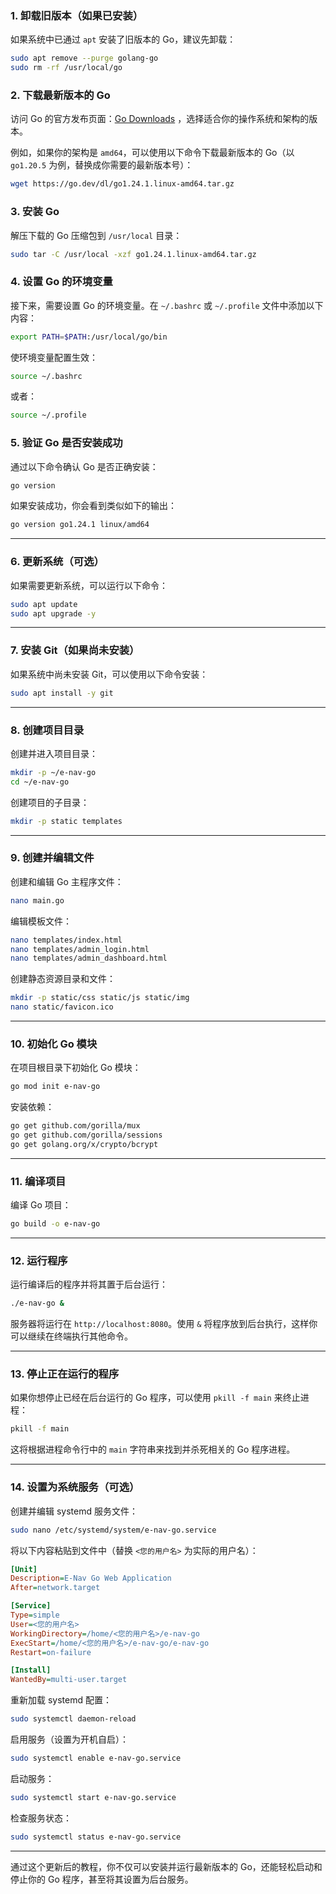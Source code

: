 ### 1. 卸载旧版本（如果已安装）

如果系统中已通过 `apt` 安装了旧版本的 Go，建议先卸载：

```bash
sudo apt remove --purge golang-go
sudo rm -rf /usr/local/go
```

### 2. 下载最新版本的 Go

访问 Go 的官方发布页面：[Go Downloads](https://go.dev/dl/) ，选择适合你的操作系统和架构的版本。

例如，如果你的架构是 `amd64`，可以使用以下命令下载最新版本的 Go（以 `go1.20.5` 为例，替换成你需要的最新版本号）：

```bash
wget https://go.dev/dl/go1.24.1.linux-amd64.tar.gz
```

### 3. 安装 Go

解压下载的 Go 压缩包到 `/usr/local` 目录：

```bash
sudo tar -C /usr/local -xzf go1.24.1.linux-amd64.tar.gz
```

### 4. 设置 Go 的环境变量

接下来，需要设置 Go 的环境变量。在 `~/.bashrc` 或 `~/.profile` 文件中添加以下内容：

```bash
export PATH=$PATH:/usr/local/go/bin
```

使环境变量配置生效：

```bash
source ~/.bashrc
```

或者：

```bash
source ~/.profile
```

### 5. 验证 Go 是否安装成功

通过以下命令确认 Go 是否正确安装：

```bash
go version
```

如果安装成功，你会看到类似如下的输出：

```bash
go version go1.24.1 linux/amd64
```

---

### 6. 更新系统（可选）

如果需要更新系统，可以运行以下命令：

```bash
sudo apt update
sudo apt upgrade -y
```

---

### 7. 安装 Git（如果尚未安装）

如果系统中尚未安装 Git，可以使用以下命令安装：

```bash
sudo apt install -y git
```

---

### 8. 创建项目目录

创建并进入项目目录：

```bash
mkdir -p ~/e-nav-go
cd ~/e-nav-go
```

创建项目的子目录：

```bash
mkdir -p static templates
```

---

### 9. 创建并编辑文件

创建和编辑 Go 主程序文件：

```bash
nano main.go
```

编辑模板文件：

```bash
nano templates/index.html
nano templates/admin_login.html
nano templates/admin_dashboard.html
```

创建静态资源目录和文件：

```bash
mkdir -p static/css static/js static/img
nano static/favicon.ico
```

---

### 10. 初始化 Go 模块

在项目根目录下初始化 Go 模块：

```bash
go mod init e-nav-go
```

安装依赖：

```bash
go get github.com/gorilla/mux
go get github.com/gorilla/sessions
go get golang.org/x/crypto/bcrypt
```

---

### 11. 编译项目

编译 Go 项目：

```bash
go build -o e-nav-go
```

---

### 12. 运行程序

运行编译后的程序并将其置于后台运行：

```bash
./e-nav-go &
```

服务器将运行在 `http://localhost:8080`。使用 `&` 将程序放到后台执行，这样你可以继续在终端执行其他命令。

---

### 13. 停止正在运行的程序

如果你想停止已经在后台运行的 Go 程序，可以使用 `pkill -f main` 来终止进程：

```bash
pkill -f main
```

这将根据进程命令行中的 `main` 字符串来找到并杀死相关的 Go 程序进程。

---

### 14. 设置为系统服务（可选）

创建并编辑 systemd 服务文件：

```bash
sudo nano /etc/systemd/system/e-nav-go.service
```

将以下内容粘贴到文件中（替换 `<您的用户名>` 为实际的用户名）：

```ini
[Unit]
Description=E-Nav Go Web Application
After=network.target

[Service]
Type=simple
User=<您的用户名>
WorkingDirectory=/home/<您的用户名>/e-nav-go
ExecStart=/home/<您的用户名>/e-nav-go/e-nav-go
Restart=on-failure

[Install]
WantedBy=multi-user.target
```

重新加载 systemd 配置：

```bash
sudo systemctl daemon-reload
```

启用服务（设置为开机自启）：

```bash
sudo systemctl enable e-nav-go.service
```

启动服务：

```bash
sudo systemctl start e-nav-go.service
```

检查服务状态：

```bash
sudo systemctl status e-nav-go.service
```

---

通过这个更新后的教程，你不仅可以安装并运行最新版本的 Go，还能轻松启动和停止你的 Go 程序，甚至将其设置为后台服务。
